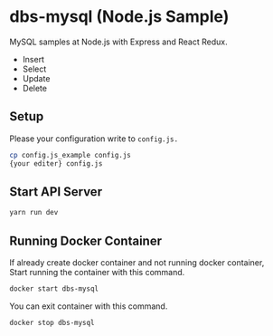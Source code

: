 # dbs-mysql (Node.js Sample)

MySQL samples at Node.js with Express and React Redux.

* Insert
* Select
* Update
* Delete

## Setup

Please your configuration write to ``config.js.``

```bash
cp config.js_example config.js
{your editer} config.js
```



## Start API Server

```bash
yarn run dev
```



## Running Docker Container

If already create docker container and not running docker container,<br>Start running the container with this command.

```bash
docker start dbs-mysql
```



You can exit container with this command.

```bash
docker stop dbs-mysql
```



